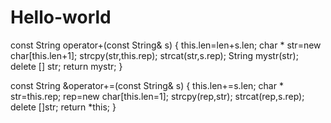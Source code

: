 # Hello-world
const String operator+(const String& s)
{
this.len=len+s.len;
char * str=new char[this.len+1];
strcpy(str,this.rep);
strcat(str,s.rep);
String mystr(str);
delete [] str;
return mystr;
}

const String &operator+=(const String& s)
{
this.len+=s.len;
char * str=this.rep;
rep=new char[this.len=1];
strcpy(rep,str);
strcat(rep,s.rep);
delete []str;
return *this;
}
